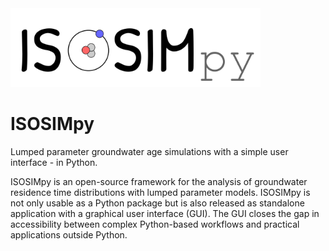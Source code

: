 <img src="https://github.com/iGW-TU-Dresden/ISOSIMpy/blob/main/logo.png" width="400">

# ISOSIMpy

Lumped parameter groundwater age simulations with a simple user interface - in Python.

ISOSIMpy is an open-source framework for the analysis of groundwater residence time distributions with lumped parameter models. ISOSIMpy is not only usable as a Python package but is also released as standalone application with a graphical user interface (GUI). The GUI closes the gap in accessibility between complex Python-based workflows and practical applications outside Python.
